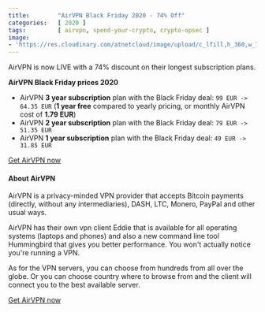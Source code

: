 ```yaml
---
title:        "AirVPN Black Friday 2020 - 74% Off"
categories:   [ 2020 ]
tags:         [ airvpn, spend-your-crypto, crypto-opsec ]
image:
- 'https://res.cloudinary.com/atnetcloud/image/upload/c_lfill,h_360,w_700/v1588053657/atnet/altcoin-wallets/Screen_Shot_2020-04-28_at_12.57.04_kgpitv.jpg'
---
```


AirVPN is now LIVE with a 74% discount on their longest subscription plans.

**AirVPN Black Friday prices 2020**

* AirVPN **3 year subscription** plan with the Black Friday deal: `99 EUR -> 64.35 EUR` (**1 year free** compared to yearly pricing, or monthly AirVPN cost of **1.79 EUR**)
* AirVPN **2 year subscription** plan with the Black Friday deal: `79 EUR -> 51.35 EUR`
* AirVPN **1 year subscription** plan with the Black Friday deal: `49 EUR -> 31.85 EUR`

<p><a class="btn" href="http://bit.ly/airvpn-2020">Get AirVPN now</a></p>

#### About AirVPN

AirVPN is a privacy-minded VPN provider that accepts Bitcoin payments (directly, without any intermediaries), DASH, LTC, Monero, PayPal and other usual ways.

AirVPN has their own vpn client Eddie that is available for all operating systems (laptops and phones) and also a new command line tool Hummingbird that gives you better performance. You won't actually notice you're running a VPN.

As for the VPN servers, you can choose from hundreds from all over the globe. Or you can choose country where to browse from and the client will connect you to the best available server.

<p><a class="btn" href="http://bit.ly/airvpn-2020">Get AirVPN now</a></p>
